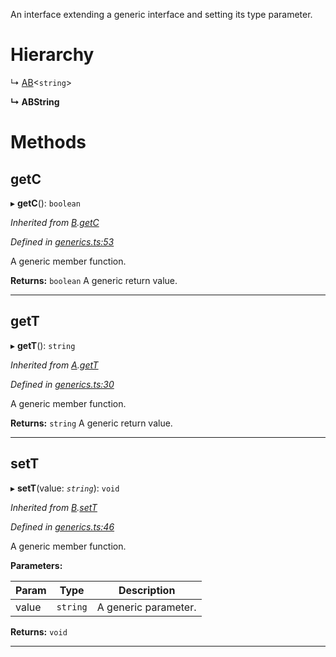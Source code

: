 

An interface extending a generic interface and setting its type parameter.

# Hierarchy

↳  [AB](_generics_.ab.md)<`string`>

**↳ ABString**

# Methods

<a id="getc"></a>

##  getC

▸ **getC**(): `boolean`

*Inherited from [B](_generics_.b.md).[getC](_generics_.b.md#getc)*

*Defined in [generics.ts:53](https://github.com/tgreyjs/typedoc-plugin-markdown/blob/master/test/src/generics.ts#L53)*

A generic member function.

**Returns:** `boolean`
A generic return value.

___
<a id="gett"></a>

##  getT

▸ **getT**(): `string`

*Inherited from [A](_generics_.a.md).[getT](_generics_.a.md#gett)*

*Defined in [generics.ts:30](https://github.com/tgreyjs/typedoc-plugin-markdown/blob/master/test/src/generics.ts#L30)*

A generic member function.

**Returns:** `string`
A generic return value.

___
<a id="sett"></a>

##  setT

▸ **setT**(value: *`string`*): `void`

*Inherited from [B](_generics_.b.md).[setT](_generics_.b.md#sett)*

*Defined in [generics.ts:46](https://github.com/tgreyjs/typedoc-plugin-markdown/blob/master/test/src/generics.ts#L46)*

A generic member function.

**Parameters:**

| Param | Type | Description |
| ------ | ------ | ------ |
| value | `string` |  A generic parameter. |

**Returns:** `void`

___

